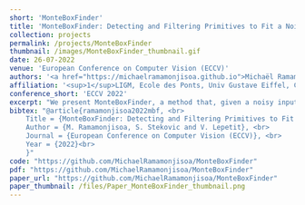 ```yaml
---
short: 'MonteBoxFinder'
title: 'MonteBoxFinder: Detecting and Filtering Primitives to Fit a Noisy Point Cloud'
collection: projects
permalink: /projects/MonteBoxFinder
thumbnail: /images/MonteBoxFinder_thumbnail.gif
date: 26-07-2022
venue: 'European Conference on Computer Vision (ECCV)'
authors: '<a href="https://michaelramamonjisoa.github.io">Michaël Ramamonjisoa</a><sup>1</sup>, <a href="https://www.tugraz.at/institute/icg/research/team-lepetit/people/sinisa-stekovic/">Sinisa Stekovic</a><sup>2</sup> and <a href="https://vincentlepetit.github.io">Vincent Lepetit</a><sup>1,2</sup>'
affiliation: '<sup>1</sup>LIGM, Ecole des Ponts, Univ Gustave Eiffel, CNRS, <br> <sup>2</sup> Institute for Computer Graphics and Vision, Graz University of Technology'
conference_short: 'ECCV 2022'
excerpt: "We present MonteBoxFinder, a method that, given a noisy input point cloud, fits cuboids to the input scene. Our primary contribution is a discrete optimization algorithm that, from a dense set of initially detected cuboids, is able to efficiently filter good boxes from the noisy ones. Inspired by recent applications of MCTS to scene understanding problems, we develop a stochastic algorithm that is, by design, more efficient for our task. Indeed, the quality of a fit for a cuboid arrangement is invariant to the order in which the cuboids are added into the scene. We develop several search baselines for our problem and demonstrate, on the ScanNet dataset, that our approach is more efficient and precise. Finally, we strongly believe that our core algorithm is very general and that it could be extended to many other problems in 3D scene understanding."
bibtex: "@article{ramamonjisoa2022mbf, <br>
    Title = {MonteBoxFinder: Detecting and Filtering Primitives to Fit a Noisy Point Cloud}, <br>
    Author = {M. Ramamonjisoa, S. Stekovic and V. Lepetit}, <br>
    Journal = {European Conference on Computer Vision (ECCV)}, <br>
    Year = {2022}<br>
    }"
code: "https://github.com/MichaelRamamonjisoa/MonteBoxFinder"
pdf: "https://github.com/MichaelRamamonjisoa/MonteBoxFinder"
paper_url: "https://github.com/MichaelRamamonjisoa/MonteBoxFinder"
paper_thumbnail: /files/Paper_MonteBoxFinder_thumbnail.png
---
```


